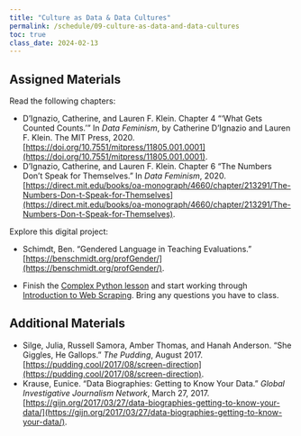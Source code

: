 ```yaml
---
title: "Culture as Data & Data Cultures"
permalink: /schedule/09-culture-as-data-and-data-cultures
toc: true
class_date: 2024-02-13
---
```

## Assigned Materials

Read the following chapters: 
- D’Ignazio, Catherine, and Lauren F. Klein. Chapter 4 “‘What Gets Counted Counts.’” In *Data Feminism*, by Catherine D’Ignazio and Lauren F. Klein. The MIT Press, 2020. [https://doi.org/10.7551/mitpress/11805.001.0001](https://doi.org/10.7551/mitpress/11805.001.0001).
- D’Ignazio, Catherine, and Lauren F. Klein. Chapter 6 “The Numbers Don’t Speak for Themselves.” In *Data Feminism*, 2020. [https://direct.mit.edu/books/oa-monograph/4660/chapter/213291/The-Numbers-Don-t-Speak-for-Themselves](https://direct.mit.edu/books/oa-monograph/4660/chapter/213291/The-Numbers-Don-t-Speak-for-Themselves).

Explore this digital project:
- Schimdt, Ben. “Gendered Language in Teaching Evaluations.” [https://benschmidt.org/profGender/](https://benschmidt.org/profGender/).

- Finish the [Complex Python lesson]({{site.baseurl}}/materials/creating-curating-humanities-data/04-complex-python) and start working through [Introduction to Web Scraping]({{site.baseurl}}/materials/creatting-curating-humanities-data/05-web-scraping). Bring any questions you have to class.

## Additional Materials

- Silge, Julia, Russell Samora, Amber Thomas, and Hanah Anderson. “She Giggles, He Gallops.” *The Pudding*, August 2017. [https://pudding.cool/2017/08/screen-direction](https://pudding.cool/2017/08/screen-direction).
- Krause, Eunice. “Data Biographies: Getting to Know Your Data.” *Global Investigative Journalism Network*, March 27, 2017. [https://gijn.org/2017/03/27/data-biographies-getting-to-know-your-data/](https://gijn.org/2017/03/27/data-biographies-getting-to-know-your-data/).